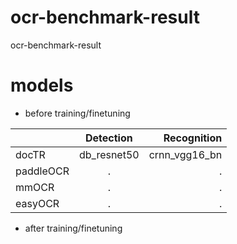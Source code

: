 # ocr-benchmark-result
ocr-benchmark-result
# models
- before training/finetuning

| | Detection | Recognition |
| :--- | :----: | ---: |
| docTR | db_resnet50 | crnn_vgg16_bn |
| paddleOCR | . | . |
| mmOCR | . | . |
| easyOCR | . | . |
- after training/finetuning